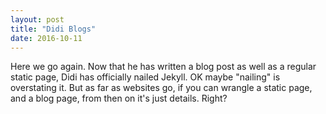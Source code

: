 ```yaml
---
layout: post
title: "Didi Blogs"
date: 2016-10-11
---
```


Here we go again. Now that he has written a blog post as well as a regular static page, Didi has officially nailed Jekyll. OK maybe "nailing" is overstating it. But as far as websites go, if you can wrangle a static page, and a blog page, from then on it's just details. Right?
